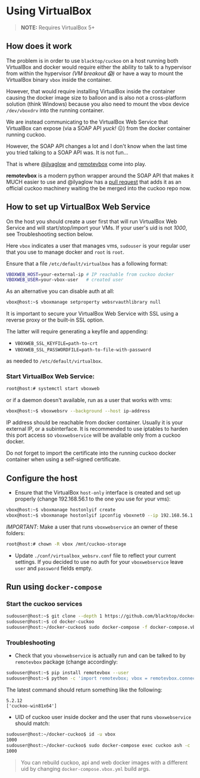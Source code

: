 # Using VirtualBox

> **NOTE:** Requires VirtualBox 5+

## How does it work

The problem is in order to use `blacktop/cuckoo` on a host running both VirtualBox and docker would require either the ability to talk to a hypervisor from within the hypervisor *(VM breakout :scream:)* or have a way to mount the VirtualBox binary `vbox` inside the container.

However, that would require installing VirtualBox inside the container causing the docker image size to balloon and is also not a cross-platform solution (think Windows) because you also need to mount the vbox device `/dev/vboxdrv` into the running container.

We are instead communicating to the VirtualBox Web Service that VirtualBox can expose (via a SOAP API *yuck!* :confounded:) from the docker container running cuckoo.

However, the SOAP API changes a lot and I don't know when the last time you tried talking to a SOAP API was.  It is not fun...

That is where [@ilyaglow](https://github.com/ilyaglow) and [remotevbox](https://github.com/ilyaglow/remote-virtualbox) come into play.

**remotevbox** is a modern python wrapper around the SOAP API that makes it MUCH easier to use and @ilyaglow has a [pull request](https://github.com/cuckoosandbox/cuckoo/pull/1998) that adds it as an official cuckoo machinery waiting the be merged into the cuckoo repo now.

## How to set up VirtualBox Web Service

On the host you should create a user first that will run VirtualBox Web Service and will start/stop/import your VMs. If your user's uid is not *1000*, see Troubleshooting section below.

Here `vbox` indicates a user that manages vms, `sudouser` is your regular user that you use to manage docker and `root` is `root`.

Ensure that a file `/etc/default/virtualbox` has a following format:

```bash
VBOXWEB_HOST=your-external-ip # IP reachable from cuckoo docker
VBOXWEB_USER=your-vbox-user   # created user
```

As an alternative you can disable auth at all:
```bash
vbox@host:~$ vboxmanage setproperty websrvauthlibrary null
```

It is important to secure your VirtualBox Web Service with SSL using a reverse proxy or the built-in SSL option.

The latter will require generating a keyfile and appending:

- `VBOXWEB_SSL_KEYFILE=path-to-crt`
- `VBOXWEB_SSL_PASSWORDFILE=path-to-file-with-password`

as needed to `/etc/default/virtualbox`.

### Start VirtualBox Web Service:

```bash
root@host:# systemctl start vboxweb
```

or if a daemon doesn't available, run as a user that works with vms:
```bash
vbox@host:~$ vboxwebsrv --background --host ip-address
```

IP address should be reachable from docker container. Usually it is your external IP, or a subinterface. It is recommended to use iptables to harden this port access so `vboxwebservice` will be available only from a cuckoo docker.

Do not forget to import the certificate into the running cuckoo docker container when using a self-signed certificate.

## Configure the host

- Ensure that the VirtualBox `host-only` interface is created and set up properly (change 192.168.56.1 to the one you use for your vms):

```bash
vbox@host:~$ vboxmanage hostonlyif create
vbox@host:~$ vboxmanage hostonlyif ipconfig vboxnet0 --ip 192.168.56.1
```

*IMPORTANT*: Make a user that runs `vboxwebservice` an owner of these folders:

```bash
root@host:# chown -R vbox /mnt/cuckoo-storage
```

- Update `./conf/virtualbox_websrv.conf` file to reflect your current settings. If you decided to use no auth for your `vboxwebservice` leave `user` and `password` fields empty.

## Run using `docker-compose`

### Start the cuckoo services

```bash
sudouser@host:~$ git clone --depth 1 https://github.com/blacktop/docker-cuckoo.git
sudouser@host:~$ cd docker-cuckoo
sudouser@host:~/docker-cuckoo$ sudo docker-compose -f docker-compose.vbox.yml up -d
```

### Troubleshooting

- Check that you `vboxwebservice` is actually run and can be talked to by `remotevbox` package (change <external ip> accordingly:

```bash
sudouser@host:~$ pip install remotevbox --user
sudouser@host:~$ python -c 'import remotevbox; vbox = remotevbox.connect("http://<external-ip>:18083", "", ""); print(vbox.get_version()); print(vbox.list_machines()); vbox.disconnect()'
```

The latest command should return something like the following:
```
5.2.12
['cuckoo-win81x64']
```

- UID of cuckoo user inside docker and the user that runs `vboxwebservice` should match:

```bash
sudouser@host:~/docker-cuckoo$ id -u vbox
1000
sudouser@host:~/docker-cuckoo$ sudo docker-compose exec cuckoo ash -c 'id -u cuckoo'
1000
```

> You can rebuild cuckoo, api and web docker images with a different uid by changing `docker-compose.vbox.yml` build args.
